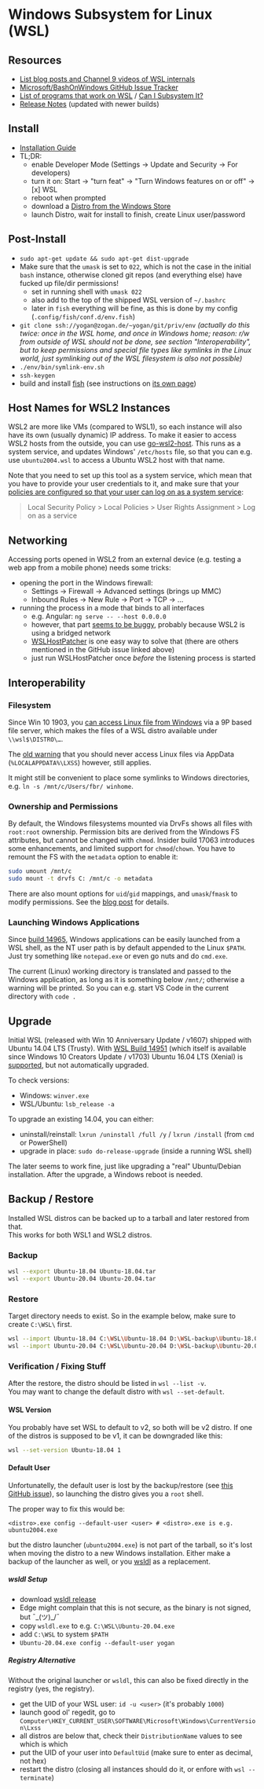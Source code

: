 # Windows Subsystem for Linux (WSL)

## Resources

* [List blog posts and Channel 9 videos of WSL
  internals](https://blogs.msdn.microsoft.com/commandline/learn-about-bash-on-windows-subsystem-for-linux/)
* [Microsoft/BashOnWindows GitHub Issue
  Tracker](https://github.com/microsoft/bashonwindows)
* [List of programs that work on WSL](https://github.com/ethanhs/WSL-Programs) /
  [Can I Subsystem It?](https://github.com/davatron5000/can-i-subsystem-it)
* [Release
  Notes](https://msdn.microsoft.com/en-us/commandline/wsl/release_notes)
  (updated with newer builds)

## Install

* [Installation
  Guide](https://msdn.microsoft.com/en-us/commandline/wsl/install_guide)
* TL;DR:
  * enable Developer Mode (Settings → Update and Security → For developers)
  * turn it on: Start → "turn feat" → "Turn Windows features on or off"
    → [x] WSL
  * reboot when prompted
  * download a [Distro from the Windows Store](https://docs.microsoft.com/en-us/windows/wsl/install-win10#install-your-linux-distribution-of-choice)
  * launch Distro, wait for install to finish, create Linux user/password

## Post-Install

* `sudo apt-get update && sudo apt-get dist-upgrade`
* Make sure that the `umask` is set to `022`, which is not the case in the
  initial `bash` instance, otherwise cloned git repos (and everything else) have
  fucked up file/dir permissions!
  * set in running shell with `umask 022`
  * also add to the top of the shipped WSL version of `~/.bashrc`
  * later in `fish` everything will be fine, as this is done by my config (`.config/fish/conf.d/env.fish`)
* `git clone ssh://yogan@zogan.de/~yogan/git/priv/env` *(actually do this twice:
  once in the WSL home, and once in Windows home; reason: r/w from outside of
  WSL should not be done, see section "Interoperability", but to keep
  permissions and special file types like symlinks in the Linux world, just
  symlinking out of the WSL filesystem is also not possible)*
* `./env/bin/symlink-env.sh`
* `ssh-keygen`
* build and install [fish](../linux/fish.md) (see instructions on [its own page](../linux/fish.md))

## Host Names for WSL2 Instances

WSL2 are more like VMs (compared to WSL1), so each instance will also have its
own (usually dynamic) IP address. To make it easier to access WSL2 hosts from
the outside, you can use [go-wsl2-host](https://github.com/shayne/go-wsl2-host).
This runs as a system service, and updates Windows' `/etc/hosts` file, so that
you can e.g. use `ubuntu2004.wsl` to access a Ubuntu WSL2 host with that name.

Note that you need to set up this tool as a system service, which mean that you
have to provide your user credentials to it, and make sure that your
[policies are configured so that your user can log on as a system
service](https://github.com/shayne/go-wsl2-host/issues/10#issuecomment-597399481):

> Local Security Policy > Local Policies > User Rights Assignment > Log on as a service

## Networking

Accessing ports opened in WSL2 from an external device (e.g. testing a web app
from a mobile phone) needs some tricks:

- opening the port in the Windows firewall:
  - Settings → Firewall → Advanced settings (brings up MMC)
  - Inbound Rules → New Rule → Port → TCP → …
- running the process in a mode that binds to all interfaces
  - e.g. Angular: `ng serve -- --host 0.0.0.0`
  - however, that part [seems to be buggy](https://github.com/microsoft/WSL/issues/4150),
    probably because WSL2 is using a bridged network
  - [WSLHostPatcher](https://github.com/CzBiX/WSLHostPatcher) is one easy way
    to solve that (there are others mentioned in the GitHub issue linked above)
  - just run WSLHostPatcher once _before_ the listening process is started

## Interoperability

### Filesystem

Since Win 10 1903, you
[can access Linux file from Windows](https://devblogs.microsoft.com/commandline/whats-new-for-wsl-in-windows-10-version-1903/)
via a 9P based file server, which makes the files of a WSL distro available
under `\\wsl$\DISTRO\…`.

The
[old warning](https://blogs.msdn.microsoft.com/commandline/2016/11/17/do-not-change-linux-files-using-windows-apps-and-tools/)
that you should never access Linux files via AppData (`%LOCALAPPDATA%\LXSS`)
however, still applies.

It might still be convenient to place some symlinks to Windows directories,
e.g. `ln -s /mnt/c/Users/fbr/ winhome`.

### Ownership and Permissions

By default, the Windows filesystems mounted via DrvFs shows all files with
`root:root` ownership. Permission bits are derived from the Windows FS
attributes, but cannot be changed with `chmod`. Insider build 17063 introduces
some enhancements, and limited support for `chmod`/`chown`. You have to remount
the FS with the `metadata` option to enable it:

```sh
sudo umount /mnt/c
sudo mount -t drvfs C: /mnt/c -o metadata
```

There are also mount options for `uid`/`gid` mappings, and `umask`/`fmask` to
modify permissions. See the [blog
post](https://blogs.msdn.microsoft.com/commandline/2018/01/12/chmod-chown-wsl-improvements/)
for details.

### Launching Windows Applications

Since [build
14965](https://msdn.microsoft.com/en-us/commandline/wsl/release_notes#build-14965),
Windows applications can be easily launched from a WSL shell, as the NT user
path is by default appended to the Linux `$PATH`. Just try something like
`notepad.exe` or even go nuts and do `cmd.exe`.

The current (Linux) working directory is translated and passed to the Windows
application, as long as it is something below `/mnt/`; otherwise a warning will
be printed. So you can e.g. start VS Code in the current directory with `code .`

## Upgrade

Initial WSL (released with Win 10 Anniversary Update / v1607) shipped with Ubuntu
14.04 LTS (Trusty). With [WSL Build
14951](https://msdn.microsoft.com/en-us/commandline/wsl/release_notes#build-14951)
(which itself is available since Windows 10 Creators Update / v1703) Ubuntu
16.04 LTS (Xenial) is
[supported](https://blogs.msdn.microsoft.com/commandline/2016/10/19/wsl-adds-ubuntu-16-04-xenial-support/),
but not automatically upgraded.

To check versions:

* Windows: `winver.exe`
* WSL/Ubuntu: `lsb_release -a`

To upgrade an existing 14.04, you can either:

* uninstall/reinstall: `lxrun /uninstall /full /y` / `lxrun /install` (from
  `cmd` or PowerShell)
* upgrade in place: `sudo do-release-upgrade` (inside a running WSL shell)

The later seems to work fine, just like upgrading a "real" Ubuntu/Debian
installation. After the upgrade, a Windows reboot is needed.

## Backup / Restore

Installed WSL distros can be backed up to a tarball and later restored from that.  
This works for both WSL1 and WSL2 distros.

### Backup

```sh
wsl --export Ubuntu-18.04 Ubuntu-18.04.tar
wsl --export Ubuntu-20.04 Ubuntu-20.04.tar
```

### Restore

Target directory needs to exist. So in the example below, make sure to create
`C:\WSL\` first.

```sh
wsl --import Ubuntu-18.04 C:\WSL\Ubuntu-18.04 D:\WSL-backup\Ubuntu-18.04.tar
wsl --import Ubuntu-20.04 C:\WSL\Ubuntu-20.04 D:\WSL-backup\Ubuntu-20.04.tar
```

### Verification / Fixing Stuff

After the restore, the distro should be listed in `wsl --list -v`.  
You may want to change the default distro with `wsl --set-default`.

#### WSL Version

You probably have set WSL to default to v2, so both will be v2 distro.
If one of the distros is supposed to be v1, it can be downgraded like this:

```sh
wsl --set-version Ubuntu-18.04 1
```

#### Default User

Unfortunatelly, the default user is lost by the backup/restore (see
[this GitHub issue](https://github.com/microsoft/WSL/issues/3974)), so
launching the distro gives you a `root` shell.

The proper way to fix this would be:

```
<distro>.exe config --default-user <user> # <distro>.exe is e.g. ubuntu2004.exe
```

but the distro launcher (`ubuntu2004.exe`) is not part of the tarball, so
it's lost when moving the distro to a new Windows installation. Either make
a backup of the launcher as well, or you [wsldl](https://github.com/yuk7/wsldl)
as a replacement.

##### wsldl Setup

- download [wsldl release](https://github.com/yuk7/wsldl/releases)
- Edge might complain that this is not secure, as the binary is not signed, but ¯\_(ツ)_/¯
- copy `wsldl.exe` to e.g. `C:\WSL\Ubuntu-20.04.exe`
- add `C:\WSL` to system `$PATH`
- `Ubuntu-20.04.exe config --default-user yogan`

##### Registry Alternative

Without the original launcher or `wsldl`, this can also be fixed directly in
the registry (yes, the registry).

- get the UID of your WSL user: `id -u <user>` (it's probably `1000`)
- launch good ol' regedit, go to `Computer\HKEY_CURRENT_USER\SOFTWARE\Microsoft\Windows\CurrentVersion\Lxss`
- all distros are below that, check their `DistributionName` values to see which is which
- put the UID of your user into `DefaultUid` (make sure to enter as decimal, not hex)
- restart the distro (closing all instances should do it, or enfore with `wsl --terminate`)
